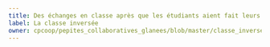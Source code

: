 ```yaml
---
title: Des échanges en classe après que les étudiants aient fait leurs recherches eux-mêmes.
label: La classe inversée
owner: cpcoop/pepites_collaboratives_glanees/blob/master/classe_inversee.md
---
```

